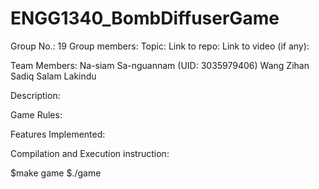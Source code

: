 # ENGG1340_BombDiffuserGame
Group No.: 19
Group members:
Topic:
Link to repo:
Link to video (if any):


Team Members:
Na-siam Sa-nguannam (UID: 3035979406)
Wang Zihan
Sadiq Salam
Lakindu

Description:



Game Rules:


Features Implemented:



Compilation and Execution instruction:

$make game
$./game

